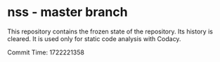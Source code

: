 # nss - master branch

This repository contains the frozen state of the repository.
Its history is cleared. It is used only for static code
analysis with Codacy.

Commit Time: 1722221358